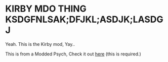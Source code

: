 # KIRBY MDO THING KSDGFNLSAK;DFJKL;ASDJK;LASDGJ
Yeah. This is the Kirby mod, Yay..

This is from a Modded Psych, Check it out [here](https://github.com/teddytony/Modded-Psych-For-My-Mods/releases) (this is required.)
